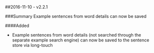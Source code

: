 ##2016-11-10 - v2.2.1

###Summary
Example sentences from word details can now be saved

####Added
 - Example sentences from word details (not searched through the separate example search engine) can now be saved to the sentence store via long-touch